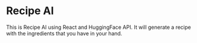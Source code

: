 # Recipe AI
 This is Recipe AI using React and HuggingFace API. It will generate a recipe with the ingredients that you have in your hand.
